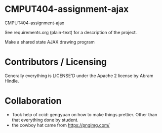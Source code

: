 # CMPUT404-assignment-ajax

CMPUT404-assignment-ajax

See requirements.org (plain-text) for a description of the project.

Make a shared state AJAX drawing program

# Contributors / Licensing

Generally everything is LICENSE'D under the Apache 2 license by Abram Hindle.

# Collaboration

- Took help of ccid: gengyuan on how to make things prettier. Other than that everything done by student.
- the cowboy hat came from https://pngimg.com/
